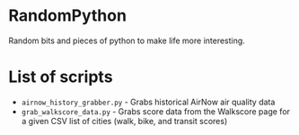 RandomPython
============

Random bits and pieces of python to make life more interesting.

# List of scripts
* `airnow_history_grabber.py` - Grabs historical AirNow air quality data
* `grab_walkscore_data.py` - Grabs score data from the Walkscore page for a given CSV list of cities (walk, bike, and transit scores)
